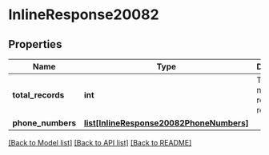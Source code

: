 # InlineResponse20082

## Properties
Name | Type | Description | Notes
------------ | ------------- | ------------- | -------------
**total_records** | **int** | Total number of records returned. | [optional] 
**phone_numbers** | [**list[InlineResponse20082PhoneNumbers]**](InlineResponse20082PhoneNumbers.md) |  | [optional] 

[[Back to Model list]](../README.md#documentation-for-models) [[Back to API list]](../README.md#documentation-for-api-endpoints) [[Back to README]](../README.md)

